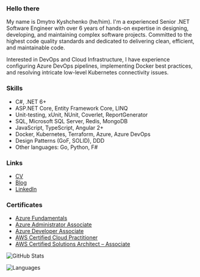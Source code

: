 ### Hello there

My name is Dmytro Kyshchenko (he/him). I'm a experienced Senior .NET Software Engineer with over 6 years of hands-on expertise in designing, developing, and maintaining complex software projects. Committed to the highest code quality standards and dedicated to delivering clean, efficient, and maintainable code.

Interested in DevOps and Cloud Infrastructure, I have experience configuring Azure DevOps pipelines, implementing Docker best practices, and resolving intricate low-level Kubernetes connectivity issues.

### Skills

- C#, .NET 6+
- ASP.NET Core, Entity Framework Core, LINQ
- Unit-testing, xUnit, NUnit, Coverlet, ReportGenerator
- SQL, Microsoft SQL Server, Redis, MongoDB
- JavaScript, TypeScript, Angular 2+
- Docker, Kubernetes, Terraform, Azure, Azure DevOps
- Design Patterns (GoF, SOLID), DDD
- Other languages: Go, Python, F#

### Links

- [CV](https://docs.google.com/document/d/1G73k758JouTJtwWKs7UGrJSbmy3Yr9Tobm_BnDlQALI/edit?usp=sharing)
- [Blog](https://exploding-kitten.com/)
- [LinkedIn](https://www.linkedin.com/in/dmytrokyshchenko/)

### Certificates

- [Azure Fundamentals](https://learn.microsoft.com/api/credentials/share/en-us/DmytroKyshchenko-8021/1234C8177D5B1202?sharingId=C74EE12E2106C54A)
- [Azure Administrator Associate](https://learn.microsoft.com/api/credentials/share/en-us/DmytroKyshchenko-8021/27B98D54BBCD77CE?sharingId=C74EE12E2106C54A)
- [Azure Developer Associate](https://learn.microsoft.com/api/credentials/share/en-us/DmytroKyshchenko-8021/FF66AFAD5B85BCFA?sharingId=C74EE12E2106C54A)
- [AWS Certified Cloud Practitioner](https://www.credly.com/badges/95931bdd-b1bd-4210-a877-ce27175c80c5/public_url)
- [AWS Certified Solutions Architect – Associate](https://www.credly.com/badges/23a032b4-a34c-4e08-ac84-b8844e0d4c35/public_url)

![GitHub Stats](https://github-readme-stats.vercel.app/api?username=sys27&hide=contribs&theme=dark)

![Languages](https://github-readme-stats.vercel.app/api/top-langs/?username=sys27&layout=compact&theme=dark)